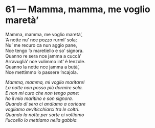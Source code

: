 # 61 — Mamma, mamma, me voglio maretà’

Mamma, mamma, me voglio maretà’,  
’A notte nu’ nce pozzo rurmì’ sola;  
Nu’ me recuro ca nun aggio pane,  
Nce tengo ’o maretiello e so’ signora.  
Quanno re sera nce jamma a cuccà’  
Arravuglià’ nce vulimmo int’ ê lenzole.  
Quanno la notte nce jamma a butà’,  
Nce mettimmo ’o passere ’ncajola.

_Mamma, mamma, mi voglio maritare!  
La notte non posso più dormire sola.  
E non mi curo che non tengo pane:  
ho il mio maritino e son signora.  
Quando di sera ci andiamo a coricare  
vogliamo avviticchiarci tra le coltri.  
Quando la notte per sorte ci voltiamo  
l’uccello lo mettiamo nella gabbia._


